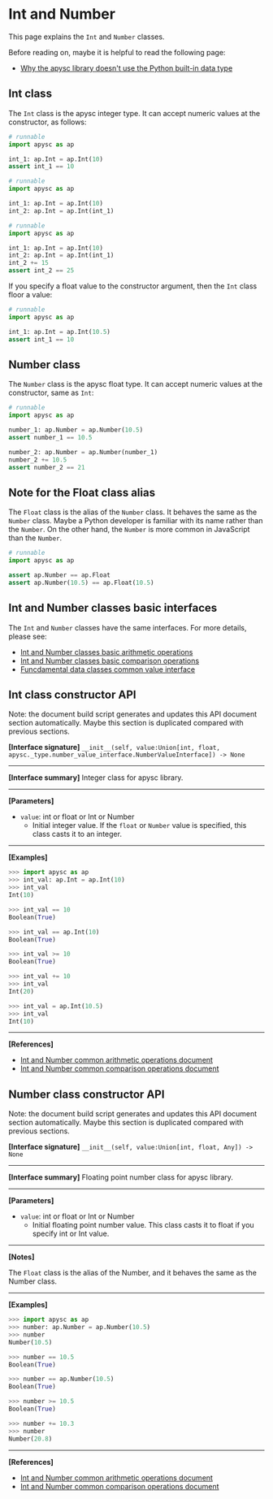 # Int and Number

This page explains the `Int` and `Number` classes.

Before reading on, maybe it is helpful to read the following page:

- [Why the apysc library doesn't use the Python built-in data type](why_apysc_doesnt_use_python_builtin_data_type.md)

## Int class

The `Int` class is the apysc integer type. It can accept numeric values at the constructor, as follows:

```py
# runnable
import apysc as ap

int_1: ap.Int = ap.Int(10)
assert int_1 == 10
```

```py
# runnable
import apysc as ap

int_1: ap.Int = ap.Int(10)
int_2: ap.Int = ap.Int(int_1)
```

```py
# runnable
import apysc as ap

int_1: ap.Int = ap.Int(10)
int_2: ap.Int = ap.Int(int_1)
int_2 += 15
assert int_2 == 25
```

If you specify a float value to the constructor argument, then the `Int` class floor a value:

```py
# runnable
import apysc as ap

int_1: ap.Int = ap.Int(10.5)
assert int_1 == 10
```

## Number class

The ``Number`` class is the apysc float type. It can accept numeric values at the constructor, same as `Int`:

```py
# runnable
import apysc as ap

number_1: ap.Number = ap.Number(10.5)
assert number_1 == 10.5

number_2: ap.Number = ap.Number(number_1)
number_2 += 10.5
assert number_2 == 21
```

## Note for the Float class alias

The `Float` class is the alias of the `Number` class. It behaves the same as the `Number` class. Maybe a Python developer is familiar with its name rather than the `Number`\. On the other hand, the `Number` is more common in JavaScript than the `Number`\.

```py
# runnable
import apysc as ap

assert ap.Number == ap.Float
assert ap.Number(10.5) == ap.Float(10.5)
```

## Int and Number classes basic interfaces

The `Int` and `Number` classes have the same interfaces. For more details, please see:

- [Int and Number classes basic arithmetic operations](int_and_number_arithmetic_operations.md)
- [Int and Number classes basic comparison operations](int_and_number_comparison_operations.md)
- [Funcdamental data classes common value interface](fundamental_data_classes_value_interface.md)

## Int class constructor API

<!-- Docstring: apysc._type.int.Int.__init__ -->

<span class="inconspicuous-txt">Note: the document build script generates and updates this API document section automatically. Maybe this section is duplicated compared with previous sections.</span>

**[Interface signature]** `__init__(self, value:Union[int, float, apysc._type.number_value_interface.NumberValueInterface]) -> None`<hr>

**[Interface summary]** Integer class for apysc library.<hr>

**[Parameters]**

- `value`: int or float or Int or Number
  - Initial integer value. If the `float` or `Number` value is specified, this class casts it to an integer.

<hr>

**[Examples]**

```py
>>> import apysc as ap
>>> int_val: ap.Int = ap.Int(10)
>>> int_val
Int(10)

>>> int_val == 10
Boolean(True)

>>> int_val == ap.Int(10)
Boolean(True)

>>> int_val >= 10
Boolean(True)

>>> int_val += 10
>>> int_val
Int(20)

>>> int_val = ap.Int(10.5)
>>> int_val
Int(10)
```

<hr>

**[References]**

- [Int and Number common arithmetic operations document](https://bit.ly/3evzcVj)
- [Int and Number common comparison operations document](https://bit.ly/3zolw6T)

## Number class constructor API

<!-- Docstring: apysc._type.number.Number.__init__ -->

<span class="inconspicuous-txt">Note: the document build script generates and updates this API document section automatically. Maybe this section is duplicated compared with previous sections.</span>

**[Interface signature]** `__init__(self, value:Union[int, float, Any]) -> None`<hr>

**[Interface summary]** Floating point number class for apysc library.<hr>

**[Parameters]**

- `value`: int or float or Int or Number
  - Initial floating point number value. This class casts it to float if you specify int or Int value.

<hr>

**[Notes]**

The `Float` class is the alias of the Number, and it behaves the same as the Number class.<hr>

**[Examples]**

```py
>>> import apysc as ap
>>> number: ap.Number = ap.Number(10.5)
>>> number
Number(10.5)

>>> number == 10.5
Boolean(True)

>>> number == ap.Number(10.5)
Boolean(True)

>>> number >= 10.5
Boolean(True)

>>> number += 10.3
>>> number
Number(20.8)
```

<hr>

**[References]**

- [Int and Number common arithmetic operations document](https://bit.ly/3evzcVj)
- [Int and Number common comparison operations document](https://bit.ly/3zolw6T)
